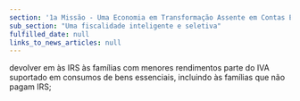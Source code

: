 ```yaml
---
section: '1a Missão - Uma Economia em Transformação Assente em Contas Equilibradas'
sub_section: "Uma fiscalidade inteligente e seletiva"
fulfilled_date: null
links_to_news_articles: null
---
```


devolver em às IRS às famílias com menores rendimentos parte do IVA suportado em consumos de bens essenciais, incluindo às famílias que não pagam IRS;